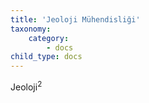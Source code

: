 ```yaml
---
title: 'Jeoloji Mühendisliği'
taxonomy:
    category:
        - docs
child_type: docs
---
```


<p>Jeoloji<sup>2</sup></p>